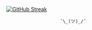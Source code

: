 
  [![GitHub Streak](https://github-readme-streak-stats.herokuapp.com/?user=kowais915)](https://git.io/streak-stats)

                        
                        
                        
                        ¯\_(ツ)_/¯
